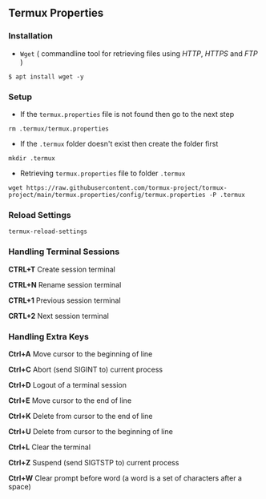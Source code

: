 ## Termux Properties

### Installation

* `Wget` ( commandline tool for retrieving files using _HTTP_, _HTTPS_ and _FTP_ )
```
$ apt install wget -y
```

### Setup

* If the `termux.properties` file is not found then go to the next step

```
rm .termux/termux.properties
```

* If the `.termux` folder doesn't exist then create the folder first

```
mkdir .termux
```

* Retrieving ``termux.properties`` file to folder `.termux`
```
wget https://raw.githubusercontent.com/tormux-project/tormux-project/main/termux.properties/config/termux.properties -P .termux
```

### Reload Settings
```
termux-reload-settings
```

### Handling Terminal Sessions

__CTRL+T__ Create session terminal

__CTRL+N__ Rename session terminal

__CTRL+1__ Previous session terminal

__CRTL+2__ Next session terminal



### Handling Extra Keys

__Ctrl+A__  Move cursor to the beginning of line

__Ctrl+C__  Abort (send SIGINT to) current process

__Ctrl+D__  Logout of a terminal session

__Ctrl+E__  Move cursor to the end of line

__Ctrl+K__  Delete from cursor to the end of line

__Ctrl+U__  Delete from cursor to the beginning of line

__Ctrl+L__  Clear the terminal

__Ctrl+Z__  Suspend (send SIGTSTP to) current process

__Ctrl+W__  Clear prompt before word (a word is a set of characters after a space)


